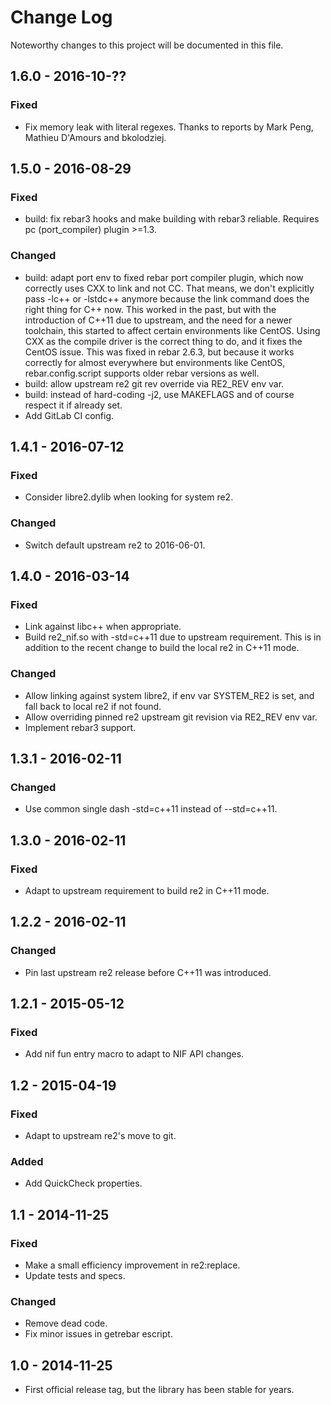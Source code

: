 # Change Log
Noteworthy changes to this project will be documented in this file.

## 1.6.0 - 2016-10-??
### Fixed

- Fix memory leak with literal regexes. Thanks to reports by Mark Peng, Mathieu
  D'Amours and bkolodziej.

## 1.5.0 - 2016-08-29
### Fixed
- build: fix rebar3 hooks and make building with rebar3 reliable. Requires pc
  (port_compiler) plugin >=1.3.

### Changed
- build: adapt port env to fixed rebar port compiler plugin, which now
  correctly uses CXX to link and not CC. That means, we don't explicitly pass
  -lc++ or -lstdc++ anymore because the link command does the right thing for
  C++ now. This worked in the past, but with the introduction of C++11 due to
  upstream, and the need for a newer toolchain, this started to affect certain
  environments like CentOS. Using CXX as the compile driver is the correct
  thing to do, and it fixes the CentOS issue. This was fixed in rebar 2.6.3,
  but because it works correctly for almost everywhere but environments like
  CentOS, rebar.config.script supports older rebar versions as well.
- build: allow upstream re2 git rev override via RE2_REV env var.
- build: instead of hard-coding -j2, use MAKEFLAGS and of course respect it if
  already set.
- Add GitLab CI config.

## 1.4.1 - 2016-07-12
### Fixed
- Consider libre2.dylib when looking for system re2.

### Changed
- Switch default upstream re2 to 2016-06-01.

## 1.4.0 - 2016-03-14
### Fixed
- Link against libc++ when appropriate.
- Build re2_nif.so with -std=c++11 due to upstream requirement. This
  is in addition to the recent change to build the local re2 in C++11
  mode.

### Changed
- Allow linking against system libre2, if env var SYSTEM_RE2 is set,
  and fall back to local re2 if not found.
- Allow overriding pinned re2 upstream git revision via RE2_REV env var.
- Implement rebar3 support.

## 1.3.1 - 2016-02-11
### Changed
- Use common single dash -std=c++11 instead of --std=c++11.

## 1.3.0 - 2016-02-11
### Fixed
- Adapt to upstream requirement to build re2 in C++11 mode.

## 1.2.2 - 2016-02-11
### Changed
- Pin last upstream re2 release before C++11 was introduced.

## 1.2.1 - 2015-05-12
### Fixed
- Add nif fun entry macro to adapt to NIF API changes.

## 1.2 - 2015-04-19
### Fixed
- Adapt to upstream re2's move to git.

### Added
- Add QuickCheck properties.

## 1.1 - 2014-11-25
### Fixed
- Make a small efficiency improvement in re2:replace.
- Update tests and specs.

### Changed
- Remove dead code.
- Fix minor issues in getrebar escript.

## 1.0 - 2014-11-25
- First official release tag, but the library has been stable for years.
